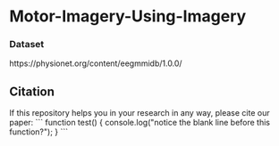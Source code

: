 <h1>Motor-Imagery-Using-Imagery</h1>
<h3>Dataset</h3>
https://physionet.org/content/eegmmidb/1.0.0/
<h2>Citation</h2>
If this repository helps you in your research in any way, please cite our paper: 
```
function test() {
  console.log("notice the blank line before this function?");
}
```
